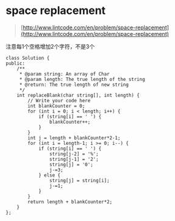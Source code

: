 # space replacement
>  [http://www.lintcode.com/en/problem/space-replacement](http://www.lintcode.com/en/problem/space-replacement)

注意每1个空格增加2个字符，不是3个

    class Solution {
    public:
        /**
         * @param string: An array of Char
         * @param length: The true length of the string
         * @return: The true length of new string
         */
        int replaceBlank(char string[], int length) {
            // Write your code here
            int blankCounter = 0;
            for (int i = 0; i < length; i++) {
                if (string[i] == ' ') {
                    blankCounter++;
                }
            }
            int j = length + blankCounter*2-1;
            for (int i = length-1; i >= 0; i--) {
                if (string[i] == ' ') {
                    string[j-2] = '%';
                    string[j-1] = '2';
                    string[j] = '0';
                    j-=3;
                } else {
                    string[j] = string[i];
                    j-=1;
                }
            }
            return length + blankCounter*2;
        }
    };

